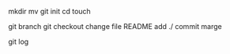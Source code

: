 mkdir
mv
git init
cd
touch

git branch
git checkout
change file README
add ./
commit
marge

git log
